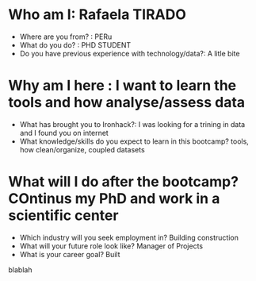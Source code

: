# Who am I: Rafaela TIRADO

* Where are you from? : PERu
* What do you do? : PHD STUDENT
* Do you have previous experience with technology/data?: A litle bite

# Why am I here : I want to learn the tools and how analyse/assess data

* What has brought you to Ironhack?: I was looking for a trining in data and I found you on internet
* What knowledge/skills do you expect to learn in this bootcamp? tools, how clean/organize, coupled datasets

# What will I do after the bootcamp? COntinus my PhD and work in a scientific center

* Which industry will you seek employment in? Building construction
* What will your future role look like? Manager of Projects
* What is your career goal? Built

blablah